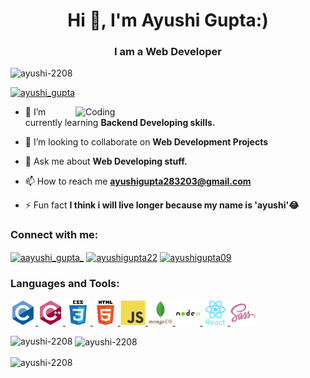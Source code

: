 <h1 align="center">Hi 👋, I'm Ayushi Gupta:)</h1>
<h3 align="center">I am a Web Developer</h3>

<p align="left"> <img src="https://komarev.com/ghpvc/?username=ayushi-2208&label=Profile%20views&color=0e75b6&style=flat" alt="ayushi-2208" /> </p>

<p align="left"> <a href="https://twitter.com/ayushi_gupta" target="blank"><img src="https://img.shields.io/twitter/follow/ayushi_gupta?logo=twitter&style=for-the-badge" alt="ayushi_gupta" /></a> </p>
<img align="right" alt="Coding" width="400" src="https://cdn.dribbble.com/users/2646423/screenshots/5507196/computer.gif">


- 🌱 I’m currently learning **Backend Developing skills.**

- 👯 I’m looking to collaborate on **Web Development Projects**

- 💬 Ask me about **Web Developing stuff.**

- 📫 How to reach me **ayushigupta283203@gmail.com**

- ⚡ Fun fact **I think i will live longer because my name is 'ayushi'😂**

<h3 align="left">Connect with me:</h3>
<p align="left">
<a href="https://twitter.com/aayushi_gupta_" target="blank"><img align="center" src="https://raw.githubusercontent.com/rahuldkjain/github-profile-readme-generator/master/src/images/icons/Social/twitter.svg" alt="aayushi_gupta_" height="30" width="40" /></a>
<a href="https://linkedin.com/in/ayushigupta22" target="blank"><img align="center" src="https://raw.githubusercontent.com/rahuldkjain/github-profile-readme-generator/master/src/images/icons/Social/linked-in-alt.svg" alt="ayushigupta22" height="30" width="40" /></a>
<a href="https://www.hackerrank.com/ayushigupta09" target="blank"><img align="center" src="https://raw.githubusercontent.com/rahuldkjain/github-profile-readme-generator/master/src/images/icons/Social/hackerrank.svg" alt="ayushigupta09" height="30" width="40" /></a>
</p>

<h3 align="left">Languages and Tools:</h3>
<p align="left"> <a href="https://www.cprogramming.com/" target="_blank"> <img src="https://raw.githubusercontent.com/devicons/devicon/master/icons/c/c-original.svg" alt="c" width="40" height="40"/> </a> <a href="https://www.w3schools.com/cpp/" target="_blank"> <img src="https://raw.githubusercontent.com/devicons/devicon/master/icons/cplusplus/cplusplus-original.svg" alt="cplusplus" width="40" height="40"/> </a> <a href="https://www.w3schools.com/css/" target="_blank"> <img src="https://raw.githubusercontent.com/devicons/devicon/master/icons/css3/css3-original-wordmark.svg" alt="css3" width="40" height="40"/> </a> <a href="https://www.w3.org/html/" target="_blank"> <img src="https://raw.githubusercontent.com/devicons/devicon/master/icons/html5/html5-original-wordmark.svg" alt="html5" width="40" height="40"/> </a> <a href="https://developer.mozilla.org/en-US/docs/Web/JavaScript" target="_blank"> <img src="https://raw.githubusercontent.com/devicons/devicon/master/icons/javascript/javascript-original.svg" alt="javascript" width="40" height="40"/> </a> <a href="https://www.mongodb.com/" target="_blank"> <img src="https://raw.githubusercontent.com/devicons/devicon/master/icons/mongodb/mongodb-original-wordmark.svg" alt="mongodb" width="40" height="40"/> </a> <a href="https://nodejs.org" target="_blank"> <img src="https://raw.githubusercontent.com/devicons/devicon/master/icons/nodejs/nodejs-original-wordmark.svg" alt="nodejs" width="40" height="40"/> </a> <a href="https://reactjs.org/" target="_blank"> <img src="https://raw.githubusercontent.com/devicons/devicon/master/icons/react/react-original-wordmark.svg" alt="react" width="40" height="40"/> </a> <a href="https://sass-lang.com" target="_blank"> <img src="https://raw.githubusercontent.com/devicons/devicon/master/icons/sass/sass-original.svg" alt="sass" width="40" height="40"/> </a> </p>

<p><img align="left" src="https://github-readme-stats.vercel.app/api/top-langs?username=ayushi-2208&show_icons=true&locale=en&layout=compact" alt="ayushi-2208" /></p>

<p>&nbsp;<img align="center" src="https://github-readme-stats.vercel.app/api?username=ayushi-2208&show_icons=true&locale=en" alt="ayushi-2208" /></p>

<p><img align="center" src="https://github-readme-streak-stats.herokuapp.com/?user=ayushi-2208&" alt="ayushi-2208" /></p>


